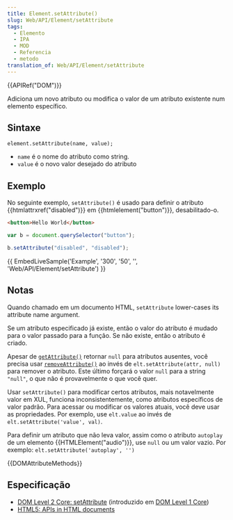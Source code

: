 ```yaml
---
title: Element.setAttribute()
slug: Web/API/Element/setAttribute
tags:
  - Elemento
  - IPA
  - MOD
  - Referencia
  - metodo
translation_of: Web/API/Element/setAttribute
---
```

{{APIRef("DOM")}}

Adiciona um novo atributo ou modifica o valor de um atributo existente num elemento específico.

## Sintaxe

```
element.setAttribute(name, value);
```

- `name` é o nome do atributo como string.
- `value` é o novo valor desejado do atributo

## Exemplo

No seguinte exemplo, `setAttribute()` é usado para definir o atributo {{htmlattrxref("disabled")}} em {{htmlelement("button")}}, desabilitado-o.

```html
<button>Hello World</button>
```

```js
var b = document.querySelector("button");

b.setAttribute("disabled", "disabled");
```

{{ EmbedLiveSample('Example', '300', '50', '', 'Web/API/Element/setAttribute') }}

## Notas

Quando chamado em um documento HTML, `setAttribute` lower-cases its attribute name argument.

Se um atributo especificado já existe, então o valor do atributo é mudado para o valor passado para a função. Se não existe, então o atributo é criado.

Apesar de [`getAttribute()`](/en-US/docs/DOM/element.getAttribute) retornar `null` para atributos ausentes, você precisa usar [`removeAttribute()`](/en-US/docs/DOM/element.removeAttribute) ao invés de `elt.setAttribute(attr, null)` para remover o atributo. Este último forçará o valor `null` para a string `"null"`, o que não é provavelmente o que você quer.

Usar `setAttribute()` para modificar certos atributos, mais notavelmente valor em XUL, funciona inconsistentemente, como atributos específicos de valor padrão. Para acessar ou modificar os valores atuais, você deve usar as propriedades. Por exemplo, use `elt.value` ao invés de `elt.setAttribute('value', val)`.

Para definir um atributo que não leva valor, assim como o atributo `autoplay` de um elemento {{HTMLElement("audio")}}, use `null` ou um valor vazio. Por exemplo: `elt.setAttribute('autoplay', '')`

{{DOMAttributeMethods}}

## Especificação

- [DOM Level 2 Core: setAttribute](http://www.w3.org/TR/DOM-Level-2-Core/core.html#ID-F68F082) (introduzido em [DOM Level 1 Core](http://www.w3.org/TR/REC-DOM-Level-1/level-one-core.html#method-setAttribute))
- [HTML5: APIs in HTML documents](http://www.whatwg.org/specs/web-apps/current-work/#apis-in-html-documents)
